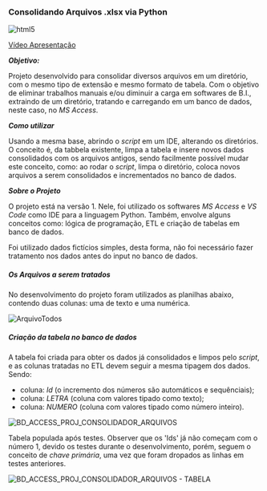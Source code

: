 ### Consolidando Arquivos .xlsx via Python

<img align="center" alt="html5" src="https://img.shields.io/badge/Python-3776AB?style=for-the-badge&logo=python&logoColor=white" />


[Vídeo Apresentação](https://youtu.be/4lVRmnfhKVk)

***Objetivo:*** 

Projeto desenvolvido para consolidar diversos arquivos em um diretório, com o mesmo tipo de extensão e mesmo formato de tabela. Com o objetivo de eliminar trabalhos manuais e/ou diminuir a carga em softwares de B.I., extraindo de um diretório, tratando e carregando em um banco de dados, neste caso, no *MS Access*.

***Como utilizar*** 

 Usando a mesma base, abrindo o *script* em um IDE, alterando os diretórios. O conceito é, da tabbela existente, limpa a tabela e insere novos dados consolidados com os arquivos antigos, sendo facilmente possível mudar este conceito, como: ao rodar o *script*, limpa o diretório, coloca novos arquivos a serem consolidados e incrementados no banco de dados.

***Sobre o Projeto*** 

O projeto está na versão 1. Nele, foi utilizado os softwares *MS Access* e *VS Code* como IDE para a linguagem Python. Também, envolve alguns conceitos como: lógica de programação, ETL e criação de tabelas em banco de dados.

Foi utilizado dados fictícios simples, desta forma, não foi necessário fazer tratamento nos dados antes do input no banco de dados.

##### Os Arquivos a serem tratados

No desenvolvimento do projeto foram utilizados as planilhas abaixo, contendo duas colunas: uma de texto e uma numérica.

![ArquivoTodos](https://github.com/MendesRamon/Dash_Fifa_Python/assets/141190770/c1d4b335-9082-49a6-8a69-fdbbe0624373)

##### Criação da tabela no banco de dados

A tabela foi criada para obter os dados já consolidados e limpos pelo *script*, e as colunas tratadas no ETL devem seguir a mesma tipagem dos dados. Sendo:

- coluna: *Id* (o incremento dos números são automáticos e sequênciais);
- coluna: *LETRA* (coluna com valores tipado como texto);
- coluna: *NUMERO* (coluna com valores tipado como número inteiro).

![BD_ACCESS_PROJ_CONSOLIDADOR_ARQUIVOS](https://github.com/MendesRamon/CONSOLIDANDO_ARQUIVOS_XLSX/assets/141190770/27972ce8-fd2c-4943-a79f-e4e2a82fee21)

Tabela populada após testes. Observer que os 'Ids' já não começam com o número 1, devido os testes durante o desenvolvimento, porém, seguem o conceito de *chave primária*, uma vez que foram dropados as linhas em testes anteriores.

![BD_ACCESS_PROJ_CONSOLIDADOR_ARQUIVOS - TABELA](https://github.com/MendesRamon/CONSOLIDANDO_ARQUIVOS_XLSX/assets/141190770/ea6372ba-77fc-4de7-bf53-e9cbb98636ab)



